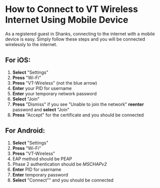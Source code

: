 # How to Connect to VT Wireless Internet Using Mobile Device

As a registered guest in Shanks, connecting to the internet with a mobile device is easy. Simply follow these steps and you will be connected wirelessly to the internet.

## For **iOS**:
1. **Select** "Settings"
1. **Press** "Wi-Fi"
1. **Press** "VT-Wireless" (not the blue arrow)
1. **Enter** your PID for username
1. **Enter** your temporary network password
1. **Select** "Join" 
1. **Press** "Dismiss" if you see "Unable to join the network" **reenter** password and **select** "Join"
7. **Press** "Accept" for the certificate and you should be connected

## For **Android**:
1. **Select** "Settings"
1. **Press** "Wi-Fi"
1. **Press** "VT-Wireless"
1. EAP method should be PEAP
1. Phase 2 authentication should be _MSCHAPv2_
1. **Enter** PID for username
1. **Enter** temporary password
1. **Select** "Connect"" and you should be connected

